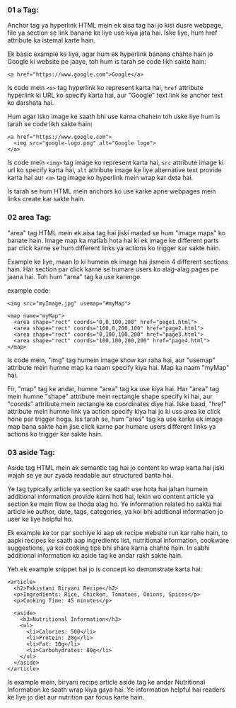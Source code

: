 ### 01 a Tag:

Anchor tag ya hyperlink HTML mein ek aisa tag hai jo kisi dusre webpage, file ya section se link banane ke liye use kiya jata hai. 
Iske liye, hum href attribute ka istemal karte hain.

Ek basic example ke liye, agar hum ek hyperlink banana chahte hain jo Google ki website pe jaaye, toh hum is tarah se code likh sakte hain:

```
<a href="https://www.google.com">Google</a>
```

Is code mein `<a>` tag hyperlink ko represent karta hai, `href` attribute hyperlink ki URL ko specify karta hai, aur "Google" text link ke anchor text ko darshata hai.

Hum agar isko image ke saath bhi use karna chahein toh uske liye hum is tarah se code likh sakte hain:

```
<a href="https://www.google.com">
  <img src="google-logo.png" alt="Google logo">
</a>
```

Is code mein `<img>` tag image ko represent karta hai, `src` attribute image ki url ko specify karta hai, `alt` attribute image ke liye alternative text provide karta hai aur `<a>` tag image ko hyperlink mein wrap kar deta hai. 

Is tarah se hum HTML mein anchors ko use karke apne webpages mein links create kar sakte hain.

### 02 area Tag:
"area" tag HTML mein ek aisa tag hai jiski madad se hum "image maps" ko banate hain. Image map ka matlab hota hai ki ek image ke different parts par click karne 
se hum different links ya actions ko trigger kar sakte hain.

Example ke liye, maan lo ki humein ek image hai jismein 4 different sections hain. Har section par click karne se humare users ko alag-alag pages pe jaana hai. 
Toh hum "area" tag ka use karenge.

example code:

```
<img src="myImage.jpg" usemap="#myMap">

<map name="myMap">
  <area shape="rect" coords="0,0,100,100" href="page1.html">
  <area shape="rect" coords="100,0,200,100" href="page2.html">
  <area shape="rect" coords="0,100,100,200" href="page3.html">
  <area shape="rect" coords="100,100,200,200" href="page4.html">
</map>
```

Is code mein, "img" tag humein image show kar raha hai, aur "usemap" attribute mein humne map ka naam specify kiya hai. Map ka naam "myMap" hai.

Fir, "map" tag ke andar, humne "area" tag ka use kiya hai. Har "area" tag mein humne "shape" attribute mein rectangle shape specify ki hai, aur "coords" 
attribute mein rectangle ke coordinates diye hai. Iske baad, "href" attribute mein humne link ya action specify kiya hai 
jo ki uss area ke click hone par trigger hoga. Iss tarah se, hum "area" tag ka use karke ek image map bana sakte hain jise click karne par humare users 
different links ya actions ko trigger kar sakte hain.

### 03 aside Tag:
Aside tag HTML mein ek semantic tag hai jo content ko wrap karta hai jiski wajah se ye aur zyada readable aur structured banta hai. 

Ye tag typically article ya section ke saath use hota hai jahan humein additional information provide karni hoti hai, 
lekin wo content article ya section ke main flow se thoda alag ho. Ye information related ho sakta hai article ke author,
date, tags, categories, ya koi bhi addtional information jo user ke liye helpful ho.

Ek example ke tor par sochiye ki aap ek recipe website run kar rahe hain, to aapki recipes ke saath aap ingredients list, nutritional information, 
cookware suggestions, ya koi cooking tips bhi share karna chahte hain. In sabhi additional information ko aside tag ke andar rakh sakte hain. 

Yeh ek example  snippet hai jo is concept ko demonstrate karta hai:

```
<article>
  <h2>Pakistani Biryani Recipe</h2>
  <p>Ingredients: Rice, Chicken, Tomatoes, Onions, Spices</p>
  <p>Cooking Time: 45 minutes</p>
  
  <aside>
    <h3>Nutritional Information</h3>
    <ul>
      <li>Calories: 500</li>
      <li>Protein: 20g</li>
      <li>Fat: 10g</li>
      <li>Carbohydrates: 80g</li>
    </ul>
  </aside>
</article>
```

Is example mein, biryani recipe article aside tag ke andar Nutritional Information ke saath wrap kiya gaya hai. 
Ye information helpful hai readers ke liye jo diet aur nutrition par focus karte hain.